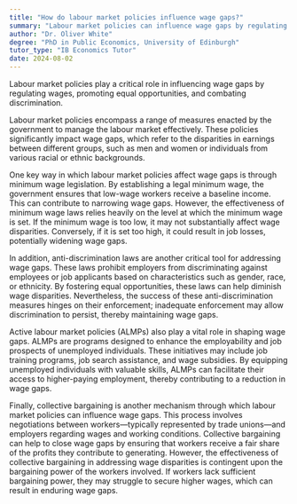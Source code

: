 ```yaml
---
title: "How do labour market policies influence wage gaps?"
summary: "Labour market policies can influence wage gaps by regulating wages, promoting equal opportunities, and addressing discrimination."
author: "Dr. Oliver White"
degree: "PhD in Public Economics, University of Edinburgh"
tutor_type: "IB Economics Tutor"
date: 2024-08-02
---
```


Labour market policies play a critical role in influencing wage gaps by regulating wages, promoting equal opportunities, and combating discrimination.

Labour market policies encompass a range of measures enacted by the government to manage the labour market effectively. These policies significantly impact wage gaps, which refer to the disparities in earnings between different groups, such as men and women or individuals from various racial or ethnic backgrounds.

One key way in which labour market policies affect wage gaps is through minimum wage legislation. By establishing a legal minimum wage, the government ensures that low-wage workers receive a baseline income. This can contribute to narrowing wage gaps. However, the effectiveness of minimum wage laws relies heavily on the level at which the minimum wage is set. If the minimum wage is too low, it may not substantially affect wage disparities. Conversely, if it is set too high, it could result in job losses, potentially widening wage gaps.

In addition, anti-discrimination laws are another critical tool for addressing wage gaps. These laws prohibit employers from discriminating against employees or job applicants based on characteristics such as gender, race, or ethnicity. By fostering equal opportunities, these laws can help diminish wage disparities. Nevertheless, the success of these anti-discrimination measures hinges on their enforcement; inadequate enforcement may allow discrimination to persist, thereby maintaining wage gaps.

Active labour market policies (ALMPs) also play a vital role in shaping wage gaps. ALMPs are programs designed to enhance the employability and job prospects of unemployed individuals. These initiatives may include job training programs, job search assistance, and wage subsidies. By equipping unemployed individuals with valuable skills, ALMPs can facilitate their access to higher-paying employment, thereby contributing to a reduction in wage gaps.

Finally, collective bargaining is another mechanism through which labour market policies can influence wage gaps. This process involves negotiations between workers—typically represented by trade unions—and employers regarding wages and working conditions. Collective bargaining can help to close wage gaps by ensuring that workers receive a fair share of the profits they contribute to generating. However, the effectiveness of collective bargaining in addressing wage disparities is contingent upon the bargaining power of the workers involved. If workers lack sufficient bargaining power, they may struggle to secure higher wages, which can result in enduring wage gaps.
    